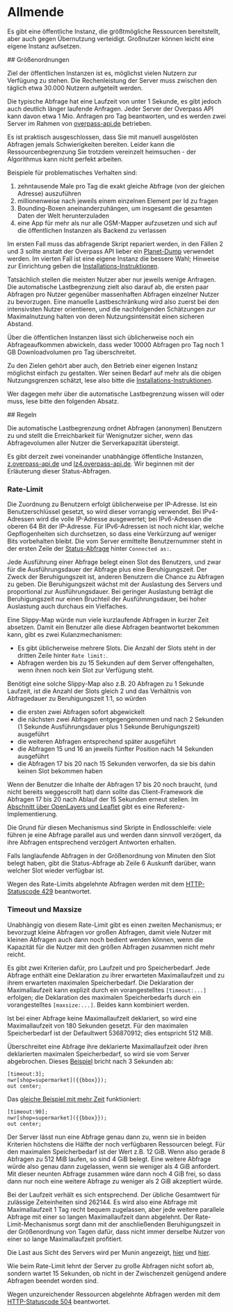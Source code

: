Allmende
========

Es gibt eine öffentliche Instanz, die größtmögliche Ressourcen bereitstellt,
aber auch gegen Übernutzung verteidigt.
Großnutzer können leicht eine eigene Instanz aufsetzen.

<a name="magnitudes"/>
## Größenordnungen

Ziel der öffentlichen Instanzen ist es,
möglichst vielen Nutzern zur Verfügung zu stehen.
Die Rechenleistung der Server muss zwischen den täglich etwa 30.000 Nutzern aufgeteilt werden.

Die typische Abfrage hat eine Laufzeit von unter 1 Sekunde,
es gibt jedoch auch deutlich länger laufende Anfragen.
Jeder Server der Overpass API kann davon etwa 1 Mio. Anfragen pro Tag beantworten,
und es werden zwei Server im Rahmen von [overpass-api.de](https://wiki.openstreetmap.org/wiki/Overpass_API#Public_Overpass_API_instances) betrieben.

Es ist praktisch ausgeschlossen, dass Sie mit manuell ausgelösten Abfragen jemals Schwierigkeiten bereiten.
Leider kann die Ressourcenbegrenzung Sie trotzdem vereinzelt heimsuchen -
der Algorithmus kann nicht perfekt arbeiten.

Beispiele für problematisches Verhalten sind:

1. zehntausende Male pro Tag die exakt gleiche Abfrage (von der gleichen Adresse) auszuführen
2. millionenweise nach jeweils einem einzelnen Element per Id zu fragen
3. Bounding-Boxen aneinanderzuhängen, um insgesamt die gesamten Daten der Welt herunterzuladen
4. eine App für mehr als nur alle OSM-Mapper aufzusetzen
   und sich auf die öffentlichen Instanzen als Backend zu verlassen

Im ersten Fall muss das abfragende Skript repariert werden,
in den Fällen 2 und 3 sollte anstatt der Overpass API lieber ein [Planet-Dump](https://wiki.openstreetmap.org/wiki/Planet.osm) verwendet werden.
Im vierten Fall ist eine eigene Instanz die bessere Wahl;
Hinweise zur Einrichtung geben die [Installations-Instruktionen](../more_info/setup.md).

Tatsächlich stellen die meisten Nutzer aber nur jeweils wenige Anfragen.
Die automatische Lastbegrenzung zielt also darauf ab,
die ersten paar Abfragen pro Nutzer gegenüber massenhaften Abfragen einzelner Nutzer zu bevorzugen.
Eine manuelle Lastbeschränkung wird also zuerst bei den intensivsten Nutzer orientieren,
und die nachfolgenden Schätzungen zur Maximalnutzung halten von deren Nutzungsintensität einen sicheren Abstand.

Über die öffentlichen Instanzen lässt sich üblicherweise noch ein Abfrageaufkommen abwickeln,
dass weder 10000 Abfragen pro Tag noch 1 GB Downloadvolumen pro Tag überschreitet.

Zu den Zielen gehört aber auch, den Betrieb einer eigenen Instanz möglichst einfach zu gestalten.
Wer seinen Bedarf auf mehr als die obigen Nutzungsgrenzen schätzt,
lese also bitte die [Installations-Instruktionen](../more_info/setup.md).

Wer dagegen mehr über die automatische Lastbegrenzung wissen will oder muss,
lese bitte den folgenden Absatz.

<a name="quotas"/>
## Regeln

Die automatische Lastbegrenzung ordnet Abfragen (anonymen) Benutzern zu
und stellt die Erreichbarkeit für Wenignutzer sicher,
wenn das Abfragevolumen aller Nutzer die Serverkapazität übersteigt.

Es gibt derzeit zwei voneinander unabhängige öffentliche Instanzen,
[z.overpass-api.de](https://z.overpass-api.de/api/status) und [lz4.overpass-api.de](https://lz4.overpass-api.de/api/status).
Wir beginnen mit der Erläuterung dieser Status-Abfragen.

### Rate-Limit

Die Zuordnung zu Benutzern erfolgt üblicherweise per IP-Adresse.
Ist ein Benutzerschlüssel gesetzt, so wird dieser vorrangig verwendet.
Bei IPv4-Adressen wird die volle IP-Adresse ausgewertet;
bei IPv6-Adressen die oberen 64 Bit der IP-Adresse.
Für IPv6-Adressen ist noch nicht klar,
welche Gepflogenheiten sich durchsetzen,
so dass eine Verkürzung auf weniger Bits vorbehalten bleibt.
Die vom Server ermittelte Benutzernummer steht in der ersten Zeile der [Status-Abfrage](https://overpass-api.de/api/status) hinter ``Connected as:``.

Jede Ausführung einer Abfrage belegt einen Slot des Benutzers,
und zwar für die Ausführungsdauer der Abfrage plus eine Beruhigungszeit.
Der Zweck der Beruhigungszeit ist,
anderen Benutzern die Chance zu Abfragen zu geben.
Die Beruhigungszeit wächst mit der Auslastung des Servers und proportional zur Ausführungsdauer.
Bei geringer Auslastung beträgt die Beruhigungszeit nur einen Bruchteil der Ausführungsdauer,
bei hoher Auslastung auch durchaus ein Vielfaches.

Eine Slippy-Map würde nun viele kurzlaufende Abfragen in kurzer Zeit absetzen.
Damit ein Benutzer alle diese Abfragen beantwortet bekommen kann,
gibt es zwei Kulanzmechanismen:

* Es gibt üblicherweise mehrere Slots.
  Die Anzahl der Slots steht in der dritten Zeile hinter ``Rate limit:``.
* Abfragen werden bis zu 15 Sekunden auf dem Server offengehalten,
  wenn ihnen noch kein Slot zur Verfügung steht.

Benötigt eine solche Slippy-Map also z.B. 20 Abfragen zu 1 Sekunde Laufzeit,
ist die Anzahl der Slots gleich 2 und das Verhältnis von Abfragedauer zu Beruhigungszeit 1:1,
so würden

* die ersten zwei Abfragen sofort abgewickelt
* die nächsten zwei Abfragen entgegengenommen
  und nach 2 Sekunden (1 Sekunde Ausführungsdauer plus 1 Sekunde Beruhigungszeit) ausgeführt
* die weiteren Abfragen entsprechend später ausgeführt
* die Abfragen 15 und 16 an jeweils fünfter Position nach 14 Sekunden ausgeführt
* die Abfragen 17 bis 20 nach 15 Sekunden verworfen,
  da sie bis dahin keinen Slot bekommen haben

Wenn der Benutzer die Inhalte der Abfragen 17 bis 20 noch braucht,
(und nicht bereits weggescrollt hat)
dann sollte das Client-Framework die Abfragen 17 bis 20 nach Ablauf der 15 Sekunden erneut stellen.
Im [Abschnitt über OpenLayers und Leaflet](../targets/index.md) gibt es eine Referenz-Implementierung.

Die Grund für diesen Mechanismus sind Skripte in Endlosschleife:
viele führen je eine Abfrage parallel aus und werden dann sinnvoll verzögert,
da ihre Abfragen entsprechend verzögert Antworten erhalten.

Falls langlaufende Abfragen in der Größenordnung von Minuten den Slot belegt haben,
gibt die Status-Abfrage ab Zeile 6 Auskunft darüber,
wann welcher Slot wieder verfügbar ist.

Wegen des Rate-Limits abgelehnte Abfragen werden mit dem [HTTP-Statuscode 429](https://tools.ietf.org/html/rfc6585#section-4) beantwortet.

### Timeout und Maxsize

Unabhängig von diesem Rate-Limit gibt es einen zweiten Mechanismus;
er bevorzugt kleine Abfragen vor großen Abfragen,
damit viele Nutzer mit kleinen Abfragen auch dann noch bedient werden können,
wenn die Kapazität für die Nutzer mit den größen Abfragen zusammen nicht mehr reicht.

Es gibt zwei Kriterien dafür, pro Laufzeit und pro Speicherbedarf.
Jede Abfrage enthält eine Deklaration zu ihrer erwarteten Maximallaufzeit und zu ihrem erwarteten maximalen Speicherbedarf.
Die Deklaration der Maximallaufzeit kann explizit durch ein vorangestelltes ``[timeout:...]`` erfolgen;
die Deklaration des maximalen Speicherbedarfs durch ein vorangestelltes ``[maxsize:...]``.
Beides kann kombiniert werden.

Ist bei einer Abfrage keine Maximallaufzeit deklariert,
so wird eine Maximallaufzeit von 180 Sekunden gesetzt.
Für den maximalen Speicherbedarf ist der Defaultwert 536870912;
dies entspricht 512 MiB.

Überschreitet eine Abfrage ihre deklarierte Maximallaufzeit oder ihren deklarierten maximalen Speicherbedarf,
so wird sie vom Server abgebrochen.
Dieses [Beispiel](https://overpass-turbo.eu/?lat=51.4775&lon=0.0&zoom=10&Q=%5Btimeout%3A3%5D%3B%0Anwr%5Bshop%3Dsupermarket%5D%28%7B%7Bbbox%7D%7D%29%3B%0Aout%20center%3B) bricht nach 3 Sekunden ab:

    [timeout:3];
    nwr[shop=supermarket]({{bbox}});
    out center;

Das [gleiche Beispiel mit mehr Zeit](https://overpass-turbo.eu/?lat=51.4775&lon=0.0&zoom=10&Q=%5Btimeout%3A90%5D%3B%0Anwr%5Bshop%3Dsupermarket%5D%28%7B%7Bbbox%7D%7D%29%3B%0Aout%20center%3B) funktioniert:

    [timeout:90];
    nwr[shop=supermarket]({{bbox}});
    out center;

Der Server lässt nun eine Abfrage genau dann zu,
wenn sie in beiden Kriterien höchstens die Hälfte der noch verfügbaren Ressourcen belegt.
Für den maximalen Speicherbedarf ist der Wert z.B. 12 GiB.
Wenn also gerade 8 Abfragen zu 512 MiB laufen,
so sind 4 GiB belegt.
Eine weitere Abfrage würde also genau dann zugelassen,
wenn sie weniger als 4 GiB anfordert.
Mit dieser neunten Abfrage zusammen wäre dann noch 4 GiB frei,
so dass dann nur noch eine weitere Abfrage zu weniger als 2 GiB akzeptiert würde.

Bei der Laufzeit verhält es sich entsprechend.
Der übliche Gesamtwert für zulässige Zeiteinheiten sind 262144.
Es wird also eine Abfrage mit Maximallaufzeit 1 Tag recht bequem zugelassen,
aber jede weitere parallele Abfrage mit einer so langen Maximallaufzeit dann abgelehnt.
Der Rate-Limit-Mechanismus sorgt dann mit der anschließenden Beruhigungszeit in der Größenordnung von Tagen dafür,
dass nicht immer derselbe Nutzer von einer so lange Maximallaufzeit profitiert.

Die Last aus Sicht des Servers wird per Munin angezeigt,
[hier](https://z.overpass-api.de/munin/localdomain/localhost.localdomain/index.html#other) und [hier](https://lz4.overpass-api.de/munin/localdomain/localhost.localdomain/index.html#other).

Wie beim Rate-Limit lehnt der Server zu große Abfragen nicht sofort ab,
sondern wartet 15 Sekunden,
ob nicht in der Zwischenzeit genügend andere Abfragen beendet worden sind.

Wegen unzureichender Ressourcen abgelehnte Abfragen werden mit dem [HTTP-Statuscode 504](https://tools.ietf.org/html/rfc7231#section-6.6.5) beantwortet.
